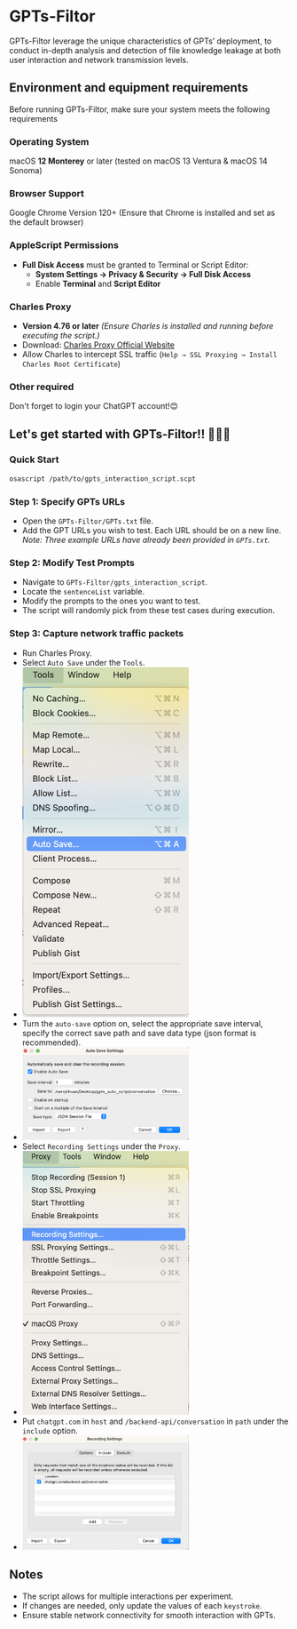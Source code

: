 # GPTs-Filtor
GPTs-Filtor leverage the unique characteristics of GPTs’ deployment, to conduct in-depth analysis and detection of file knowledge leakage at both user interaction and network transmission levels.

## Environment and equipment requirements
Before running GPTs-Filtor, make sure your system meets the following requirements
### Operating System
macOS **12 Monterey** or later (tested on macOS 13 Ventura & macOS 14 Sonoma)
### Browser Support
Google Chrome Version 120+ (Ensure that Chrome is installed and set as the default browser)
### AppleScript Permissions
- **Full Disk Access** must be granted to Terminal or Script Editor:
  - **System Settings → Privacy & Security → Full Disk Access**  
  - Enable **Terminal** and **Script Editor** 
### Charles Proxy
- **Version 4.76 or later** *(Ensure Charles is installed and running before executing the script.)*
- Download: [Charles Proxy Official Website](https://www.charlesproxy.com/download/latest-release/)
- Allow Charles to intercept SSL traffic (`Help → SSL Proxying → Install Charles Root Certificate`)

### Other required
Don't forget to login your ChatGPT account!😊

## Let's get started with GPTs-Filtor!! 🚀🚀🚀
### Quick Start
```bash
osascript /path/to/gpts_interaction_script.scpt
```
### Step 1: Specify GPTs URLs
- Open the `GPTs-Filtor/GPTs.txt` file.
- Add the GPT URLs you wish to test. Each URL should be on a new line.
  *Note: Three example URLs have already been provided in `GPTs.txt`.*

### Step 2: Modify Test Prompts
- Navigate to `GPTs-Filtor/gpts_interaction_script`.
- Locate the `sentenceList` variable.
- Modify the prompts to the ones you want to test.
- The script will randomly pick from these test cases during execution.


### Step 3: Capture network traffic packets
- Run Charles Proxy.
- Select `Auto Save` under the `Tools`.
- <img src="https://github.com/UQ-Trust-Lab/GPTs-Filtor/blob/main/assets/tool.png" width="300px">
- Turn the `auto-save` option on, select the appropriate save interval, specify the correct save path and save data type (json format is recommended).
- <img src="https://github.com/UQ-Trust-Lab/GPTs-Filtor/blob/main/assets/auto_save.png" width="300px">
- Select `Recording Settings` under the `Proxy`.
- <img src="https://github.com/UQ-Trust-Lab/GPTs-Filtor/blob/main/assets/proxy.png" width="300px">
- Put `chatgpt.com` in `host` and `/backend-api/conversation` in `path` under the `include` option.
- <img src="https://github.com/UQ-Trust-Lab/GPTs-Filtor/blob/main/assets/gpt_conversation.png" width="300px"> 

## Notes
- The script allows for multiple interactions per experiment.
- If changes are needed, only update the values of each `keystroke`.
- Ensure stable network connectivity for smooth interaction with GPTs.
